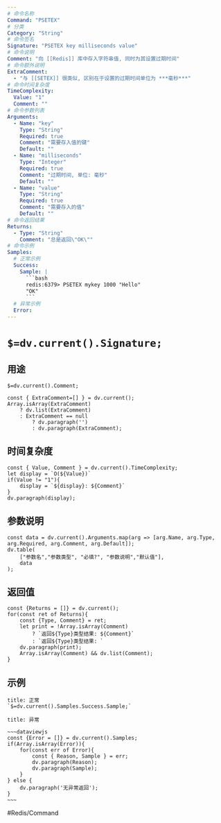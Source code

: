```yaml
---
# 命令名称
Command: "PSETEX"
# 分类
Category: "String"
# 命令签名
Signature: "PSETEX key milliseconds value"
# 命令说明
Comment: "向 [[Redis]] 库中存入字符串值, 同时为其设置过期时间"
# 命令额外说明
ExtraComment:
  - "与 [[SETEX]] 很类似, 区别在于设置的过期时间单位为 ***毫秒***"
# 命令时间复杂度
TimeComplexity:
  Value: "1"
  Comment: ""
# 命令参数列表
Arguments:
  - Name: "key"
    Type: "String"
    Required: true
    Comment: "需要存入值的键"
    Default: ""
  - Name: "milliseconds"
    Type: "Integer"
    Required: true
    Comment: "过期时间, 单位: 毫秒"
    Default: ""
  - Name: "value"
    Type: "String"
    Required: true
    Comment: "需要存入的值"
    Default: ""
# 命令返回结果
Returns:
  - Type: "String"
    Comment: "总是返回\"OK\""
# 命令示例
Samples:
  # 正常示例
  Success:
    Sample: |
      ```bash
      redis:6379> PSETEX mykey 1000 "Hello"
      "OK"
      ```
  # 异常示例
  Error:
---
```


# `$=dv.current().Signature;`

## 用途
`$=dv.current().Comment;`

```dataviewjs
const { ExtraComment=[] } = dv.current();
Array.isArray(ExtraComment) 
	? dv.list(ExtraComment) 
	: ExtraComment == null 
		? dv.paragraph('') 
		: dv.paragraph(ExtraComment);
```

## 时间复杂度
```dataviewjs
const { Value, Comment } = dv.current().TimeComplexity;
let display = `O(${Value})`
if(Value != "1"){
	display = `${display}: ${Comment}`
}
dv.paragraph(display);
```

## 参数说明
```dataviewjs
const data = dv.current().Arguments.map(arg => [arg.Name, arg.Type, arg.Required, arg.Comment, arg.Default]);
dv.table(
	["参数名","参数类型", "必填?", "参数说明","默认值"],
	data
);
```

## 返回值
```dataviewjs
const {Returns = []} = dv.current();
for(const ret of Returns){
	const {Type, Comment} = ret;
	let print = !Array.isArray(Comment) 
		? `返回${Type}类型结果: ${Comment}`
		: `返回${Type}类型结果: `
	dv.paragraph(print);
	Array.isArray(Comment) && dv.list(Comment);
}
```

## 示例
```ad-success
title: 正常
`$=dv.current().Samples.Success.Sample;`
```

```ad-danger
title: 异常

~~~dataviewjs
const {Error = []} = dv.current().Samples;
if(Array.isArray(Error)){
	for(const err of Error){
		const { Reason, Sample } = err;
		dv.paragraph(Reason);
		dv.paragraph(Sample);
	}
} else {
	dv.paragraph('无异常返回');
}
~~~

```

#Redis/Command 